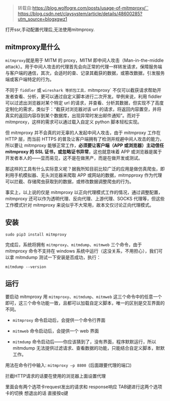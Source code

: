 >转载自:https://blog.wolfogre.com/posts/usage-of-mitmproxy/``
> https://blog.csdn.net/claysystem/article/details/48600285?utm_source=blogxgwz1


打开ssr,手动配置代理后,无法使用mitmproxy.

## mitmproxy是什么

`mitmproxy`就是用于 MITM 的 proxy，MITM 即中间人攻击（Man-in-the-middle attack）。用于中间人攻击的代理首先会向正常的代理一样转发请求，保障服务端与客户端的通信，其次，会适时的查、记录其截获的数据，或篡改数据，引发服务端或客户端特定的行为。

不同于 `fiddler` 或 `wireshark 等抓包工具，`mitmproxy` 不仅可以截获请求帮助开发者查看、分析，更可以通过自定义脚本进行二次开发。举例来说，利用 fiddler 可以过滤出浏览器对某个特定 url 的请求，并查看、分析其数据，但实现不了高度定制化的需求，类似于：“截获对浏览器对该 url 的请求，将返回内容置空，并将真实的返回内容存到某个数据库，出现异常时发出邮件通知”。而对于 mitmproxy，这样的需求可以通过载入自定义 python 脚本轻松实现。

但 mitmproxy 并不会真的对无辜的人发起中间人攻击，由于 mitmproxy 工作在 HTTP 层，而当前 HTTPS 的普及让客户端拥有了检测并规避中间人攻击的能力，所以要让 mitmproxy 能够正常工作，**必须要让客户端（APP 或浏览器）主动信任 mitmproxy 的 SSL 证书，或忽略证书异常**，这也就意味着 APP 或浏览器是属于开发者本人的——显而易见，这不是在做黑产，而是在做开发或测试。

那这样的工具有什么实际意义呢？据我所知目前比较广泛的应用是做仿真爬虫，即利用手机模拟器、无头浏览器来爬取 APP 或网站的数据，mitmpproxy 作为代理可以拦截、存储爬虫获取到的数据，或修改数据调整爬虫的行为。

事实上，以上说的仅是 mitmproxy 以正向代理模式工作的情况，通过调整配置，mitmproxy 还可以作为透明代理、反向代理、上游代理、SOCKS 代理等，但这些工作模式针对 mitmproxy 来说似乎不大常用，故本文仅讨论正向代理模式。

## 安装

`sudo pip3 install mitmproxy`

完成后，系统将拥有 `mitmproxy`、`mitmdump`、`mitmweb` 三个命令，由于 mitmproxy 命令不支持在 windows 系统中运行（这没关系，不用担心），我们可以拿 mitmdump 测试一下安装是否成功，执行：

`mitmdump --version`

## 运行

要启动 mitmproxy 用 `mitmproxy`、`mitmdump`、`mitmweb` 这三个命令中的任意一个即可，这三个命令功能一致，且都可以加载自定义脚本，唯一的区别是交互界面的不同。

- `mitmproxy` 命令启动后，会提供一个命令行界面

- `mitmweb` 命令启动后，会提供一个 web 界面

- `mitmdump` 命令启动后——你应该猜到了，没有界面，程序默默运行，所以 mitmdump 无法提供过滤请求、查看数据的功能，只能结合自定义脚本，默默工作。

用法在命令行中输入:
`mitmproxy –p 8800 `(后面跟要代理的端口)

拦截HTTP请求的话要在使用的浏览器上面设置代理

里面会有两个选项卡request发出的请求和 response响应 TAB键进行这两个选项卡的切换
想退出的话 直接按q键
